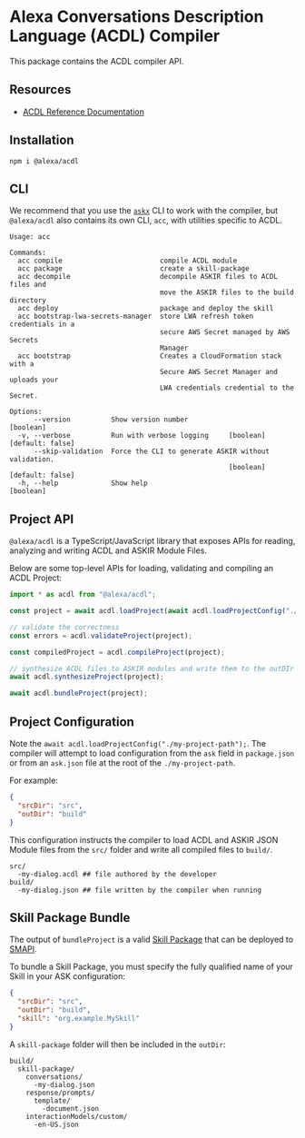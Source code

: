 # Alexa Conversations Description Language (ACDL) Compiler

This package contains the ACDL compiler API.

## Resources

- [ACDL Reference Documentation](https://developer.amazon.com/en-US/docs/alexa/conversations/about-acdl.html)

## Installation

```
npm i @alexa/acdl
```

## CLI

We recommend that you use the [`askx`](https://www.npmjs.com/package/ask-cli-x) CLI to work with the compiler, but `@alexa/acdl` also contains its own CLI, `acc`, with utilities specific to ACDL.

```
Usage: acc

Commands:
  acc compile                        compile ACDL module
  acc package                        create a skill-package
  acc decompile                      decompile ASKIR files to ACDL files and
                                     move the ASKIR files to the build directory
  acc deploy                         package and deploy the skill
  acc bootstrap-lwa-secrets-manager  store LWA refresh token credentials in a
                                     secure AWS Secret managed by AWS Secrets
                                     Manager
  acc bootstrap                      Creates a CloudFormation stack with a
                                     Secure AWS Secret Manager and uploads your
                                     LWA credentials credential to the Secret.

Options:
      --version          Show version number                           [boolean]
  -v, --verbose          Run with verbose logging     [boolean] [default: false]
      --skip-validation  Force the CLI to generate ASKIR without validation.
                                                      [boolean] [default: false]
  -h, --help             Show help                                     [boolean]
```

## Project API

`@alexa/acdl` is a TypeScript/JavaScript library that exposes APIs for reading, analyzing and writing ACDL and ASKIR Module Files.

Below are some top-level APIs for loading, validating and compiling an ACDL Project:

```ts
import * as acdl from "@alexa/acdl";

const project = await acdl.loadProject(await acdl.loadProjectConfig("./my-project-path"));

// validate the correctness
const errors = acdl.validateProject(project);

const compiledProject = acdl.compileProject(project);

// synthesize ACDL files to ASKIR modules and write them to the outDIr
await acdl.synthesizeProject(project);

await acdl.bundleProject(project);
```

## Project Configuration

Note the `await acdl.loadProjectConfig("./my-project-path");`. The compiler will attempt to load configuration from the `ask` field in `package.json` or from an `ask.json` file at the root of the `./my-project-path`.

For example:

```json
{
  "srcDir": "src",
  "outDir": "build"
}
```

This configuration instructs the compiler to load ACDL and ASKIR JSON Module files from the `src/` folder and write all compiled files to `build/`.

```
src/
  -my-dialog.acdl ## file authored by the developer
build/
  -my-dialog.json ## file written by the compiler when running
```

## Skill Package Bundle

The output of `bundleProject` is a valid [Skill Package](https://developer.amazon.com/en-US/docs/alexa/smapi/skill-package-api-reference.html) that can be deployed to [SMAPI](https://developer.amazon.com/en-US/docs/alexa/smapi/smapi-overview.html).

To bundle a Skill Package, you must specify the fully qualified name of your Skill in your ASK configuration:

```json
{
  "srcDir": "src",
  "outDir": "build",
  "skill": "org.example.MySkill"
}
```

A `skill-package` folder will then be included in the `outDir`:

```
build/
  skill-package/
    conversations/
      -my-dialog.json
    response/prompts/
      template/
        -document.json
    interactionModels/custom/
      -en-US.json
```
